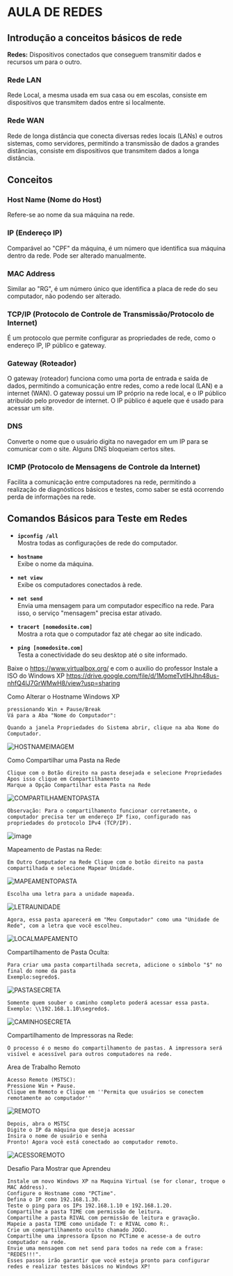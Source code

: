 # AULA DE REDES

## Introdução a conceitos básicos de rede

**Redes:** Dispositivos conectados que conseguem transmitir dados e recursos um para o outro.

### Rede LAN
Rede Local, a mesma usada em sua casa ou em escolas, consiste em dispositivos que transmitem dados entre si localmente.

### Rede WAN
Rede de longa distância que conecta diversas redes locais (LANs) e outros sistemas, como servidores, permitindo a transmissão de dados a grandes distâncias, consiste em dispositivos que transmitem dados a longa distância.

## Conceitos

### Host Name (Nome do Host)
Refere-se ao nome da sua máquina na rede.

### IP (Endereço IP)
Comparável ao "CPF" da máquina, é um número que identifica sua máquina dentro da rede. Pode ser alterado manualmente.

### MAC Address
Similar ao "RG", é um número único que identifica a placa de rede do seu computador, não podendo ser alterado.

### TCP/IP (Protocolo de Controle de Transmissão/Protocolo de Internet)
É um protocolo que permite configurar as propriedades de rede, como o endereço IP, IP público e gateway.

### Gateway (Roteador)
O gateway (roteador) funciona como uma porta de entrada e saída de dados, permitindo a comunicação entre redes, como a rede local (LAN) e a internet (WAN). O gateway possui um IP próprio na rede local, e o IP público atribuído pelo provedor de internet. O IP público é aquele que é usado para acessar um site.

### DNS
Converte o nome que o usuário digita no navegador em um IP para se comunicar com o site. Alguns DNS bloqueiam certos sites.

### ICMP (Protocolo de Mensagens de Controle da Internet)
Facilita a comunicação entre computadores na rede, permitindo a realização de diagnósticos básicos e testes, como saber se está ocorrendo perda de informações na rede.

## Comandos Básicos para Teste em Redes

- **`ipconfig /all`**  
  Mostra todas as configurações de rede do computador.

- **`hostname`**  
  Exibe o nome da máquina.

- **`net view`**  
  Exibe os computadores conectados à rede.

- **`net send`**  
  Envia uma mensagem para um computador específico na rede. Para isso, o serviço "mensagem" precisa estar ativado.

- **`tracert [nomedosite.com]`**  
  Mostra a rota que o computador faz até chegar ao site indicado.

- **`ping [nomedosite.com]`**  
  Testa a conectividade do seu desktop até o site informado.



Baixe o https://www.virtualbox.org/
e com o auxilio do professor Instale a ISO do Windows XP
https://drive.google.com/file/d/1MomeTvtlHJhn48us-nhfQ4lJ7GrWMwH8/view?usp=sharing

Como Alterar o Hostname Windows XP

```
pressionando Win + Pause/Break
Vá para a Aba "Nome do Computador":

Quando a janela Propriedades do Sistema abrir, clique na aba Nome do Computador.
```
![HOSTNAMEIMAGEM](https://github.com/paulo-ricardo-ffg/senac-aulas/blob/main/imagens/IMAGEM1.png?raw=true)


Como Compartilhar uma Pasta na Rede

```
Clique com o Botão direito na pasta desejada e selecione Propriedades
Apos isso clique em Compartilhamento
Marque a Opção Compartilhar esta Pasta na Rede
```

![COMPARTILHAMENTOPASTA](https://github.com/paulo-ricardo-ffg/senac-aulas/blob/main/imagens/IMAGEM3.png?raw=true)
```
Observação: Para o compartilhamento funcionar corretamente, o computador precisa ter um endereço IP fixo, configurado nas propriedades do protocolo IPv4 (TCP/IP).
```
![image](https://github.com/user-attachments/assets/ea4a73ce-3b82-4fb1-932a-c734a6ec320a)

Mapeamento de Pastas na Rede:

```
Em Outro Computador na Rede Clique com o botão direito na pasta compartilhada e selecione Mapear Unidade.
```
![MAPEAMENTOPASTA](https://github.com/paulo-ricardo-ffg/senac-aulas/blob/main/imagens/IMAGEM4.png?raw=true)

```
Escolha uma letra para a unidade mapeada.
```
![LETRAUNIDADE](https://github.com/paulo-ricardo-ffg/senac-aulas/blob/main/imagens/IMAGEM5.png?raw=true)

```
Agora, essa pasta aparecerá em "Meu Computador" como uma "Unidade de Rede", com a letra que você escolheu.
```
![LOCALMAPEAMENTO](https://github.com/paulo-ricardo-ffg/senac-aulas/blob/main/imagens/IMAGEM6.png?raw=true)

Compartilhamento de Pasta Oculta:
```
Para criar uma pasta compartilhada secreta, adicione o símbolo "$" no final do nome da pasta
Exemplo:segredo$.
```
![PASTASECRETA](https://github.com/paulo-ricardo-ffg/senac-aulas/blob/main/imagens/IMAGEM7.png?raw=true)

```
Somente quem souber o caminho completo poderá acessar essa pasta.
Exemplo: \\192.168.1.10\segredo$.
```
![CAMINHOSECRETA](https://github.com/paulo-ricardo-ffg/senac-aulas/blob/main/imagens/IMAGEM8.png?raw=true)

Compartilhamento de Impressoras na Rede:
```
O processo é o mesmo do compartilhamento de pastas. A impressora será visível e acessível para outros computadores na rede.
```

Area de Trabalho Remoto
```
Acesso Remoto (MSTSC):
Pressione Win + Pause.
Clique em Remoto e Clique em ''Permita que usuários se conectem remotamente ao computador''
```
![REMOTO](https://github.com/paulo-ricardo-ffg/senac-aulas/blob/main/imagens/IMAGEM9.png?raw=true)

```
Depois, abra o MSTSC
Digite o IP da máquina que deseja acessar
Insira o nome de usuário e senha
Pronto! Agora você está conectado ao computador remoto.
```
![ACESSOREMOTO](https://github.com/paulo-ricardo-ffg/senac-aulas/blob/main/imagens/IMAGEM10.png?raw=true)


Desafio Para Mostrar que Aprendeu

```
Instale um novo Windows XP na Maquina Virtual (se for clonar, troque o MAC Address).
Configure o Hostname como "PCTime".
Defina o IP como 192.168.1.30.
Teste o ping para os IPs 192.168.1.10 e 192.168.1.20.
Compartilhe a pasta TIME com permissão de leitura.
Compartilhe a pasta RIVAL com permissão de leitura e gravação.
Mapeie a pasta TIME como unidade T: e RIVAL como R:.
Crie um compartilhamento oculto chamado JOGO.
Compartilhe uma impressora Epson no PCTime e acesse-a de outro computador na rede.
Envie uma mensagem com net send para todos na rede com a frase: "REDES!!!".
Esses passos irão garantir que você esteja pronto para configurar redes e realizar testes básicos no Windows XP!
```

